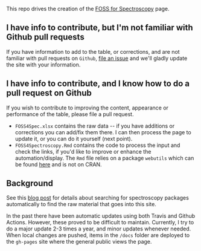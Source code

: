 This repo drives the creation of the [FOSS for Spectroscopy](https://bryanhanson.github.io/FOSS4Spectroscopy/) page.

## I have info to contribute, but I'm not familiar with Github pull requests

If you have information to add to the table, or corrections, and are not familiar with pull requests on `Github`, [file an issue](https://github.com/bryanhanson/FOSS4Spectroscopy/issues) and we'll gladly update the site with your information.

## I have info to contribute, and I know how to do a pull request on Github

If you wish to contribute to improving the content, appearance or performance of the table, please file a pull request.

* `FOSS4Spec.xlsx` contains the raw data -- if you have additions or corrections you can add/fix them there. I can then process the page to update it, or you can do it yourself (next point).
* `FOSS4Spectroscopy.Rmd` contains the code to process the input and check the links, if you'd like to improve or enhance the automation/display.  The `Rmd` file relies on a package `webutils` which can be found [here](https://github.com/bryanhanson/webutils) and is not on CRAN.

## Background

See this [blog post](https://chemospec.org/posts/2021-04-19-Search-GH-Topics/2021-04-19-Search-GH-Topics.html) for details about searching for spectroscopy packages automatically to find the raw material that goes into this site.

In the past there have been automatic updates using both Travis and Github Actions.  However, these proved to be difficult to maintain.  Currently, I try to do a major update 2-3 times a year, and minor updates whenever needed.   When local changes are pushed, items in the `/docs` folder are deployed to the `gh-pages` site where the general public views the page.  

